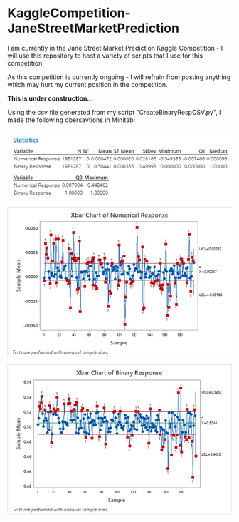 # KaggleCompetition-JaneStreetMarketPrediction
I am currently in the Jane Street Market Prediction Kaggle Competition - I will use this repository to host a variety of scripts that I use for this competition.

As this competition is currently ongoing - I will refrain from posting anything which may hurt my current position in the competition.


**This is under construction...**

Using the csv file generated from my script "CreateBinaryRespCSV.py", I made the following obersavtions in Minitab:

![alt text](https://github.com/theRealDavidDavis/KaggleCompetition-JaneStreetMarketPrediction/blob/main/Figures/Response%20Descriptive%20Statistics.png)

![alt text](https://github.com/theRealDavidDavis/KaggleCompetition-JaneStreetMarketPrediction/blob/main/Figures/xBar%20Chart%20of%20Numerical%20Responses.png)

![alt text](https://github.com/theRealDavidDavis/KaggleCompetition-JaneStreetMarketPrediction/blob/main/Figures/xBar%20Chart%20of%20Binary%20Responses.png)

